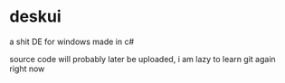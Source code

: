 # deskui
a shit DE for windows made in c#

source code will probably later be uploaded, i am lazy to learn git again right now
